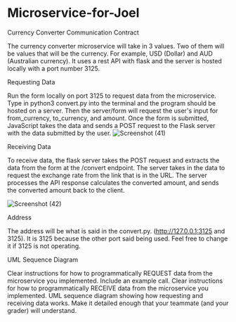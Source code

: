 # Microservice-for-Joel
Currency Converter
Communication Contract

The currency converter microservice will take in 3 values. Two of them will be values that will be the currency. For example, USD (Dollar) and AUD (Australian currency). It uses a rest API with flask and the server is hosted locally with a port number 3125. 

Requesting Data

Run the form locally on port 3125 to request data from the microservice. Type in python3 convert.py into the terminal and the program should be hosted on a server. Then the server/form will request the user's input for from_currency, to_currency, and amount. Once the form is submitted, JavaScript takes the data and sends a POST request to the Flask server with the data submitted by the user. 
![Screenshot (41)](https://github.com/Neighbor07/Microservice-for-Joel/assets/167046423/629004f5-897b-4b23-a21b-72b21d002358)


Receiving Data

To receive data, the flask server takes the POST request and extracts the data from the form at the /convert endpoint. The server takes in the data to request the exchange rate from the link that is in the URL. The server processes the API response calculates the converted amount, and sends the converted amount back to the client. 

![Screenshot (42)](https://github.com/Neighbor07/Microservice-for-Joel/assets/167046423/a5bbd364-5ee1-4a8e-a6d8-02c31c22c9e6)


Address

The address will be what is said in the convert.py. (http://127.0.0.1:3125 and 3125). It is 3125 because the other port said being used. Feel free to change it if 3125 is not operating. 

UML Sequence Diagram

Clear instructions for how to programmatically REQUEST data from the microservice you implemented. Include an example call.
Clear instructions for how to programmatically RECEIVE data from the microservice you implemented.
UML sequence diagram showing how requesting and receiving data works. Make it detailed enough that your teammate (and your grader) will understand.
